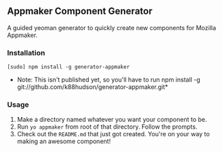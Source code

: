## Appmaker Component Generator

A guided yeoman generator to quickly create new components for Mozilla Appmaker.

### Installation

```
[sudo] npm install -g generator-appmaker
```
* Note: This isn't published yet, so you'll have to run npm install -g git://github.com/k88hudson/generator-appmaker.git*

### Usage

1. Make a directory named whatever you want your component to be.
2. Run `yo appmaker` from root of that directory. Follow the prompts.
3. Check out the `README.md` that just got created. You're on your way to making an awesome component!
